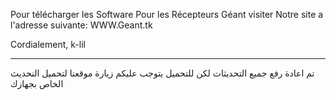 Pour télécharger les Software Pour les Récepteurs Géant visiter Notre site a l'adresse suivante:
WWW.Geant.tk


Cordialement,
k-lil


---

تم اعادة رفع جميع التحديثات لكن للتحميل يتوجب عليكم زيارة موقعنا لتحميل النحديث الخاص بجهازك